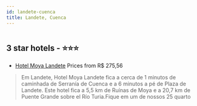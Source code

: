 ```yaml
---
id: landete-cuenca
title: Landete, Cuenca
---
```


<center><img src="https://i.travelapi.com/hotels/28000000/27110000/27101300/27101283/51dbf64f_z.jpg" alt="" /></center>


##  3 star hotels - ⭐️⭐️⭐️

-    [Hotel Moya Landete](https://www.hurb.com/br/aud/https://www.hurb.com/br/hotels/landete/hotel-moya-landete-HT-QARJ?cmp=18055) Prices from R$ 275,56
   > Em Landete, Hotel Moya Landete fica a cerca de 1 minutos de caminhada de Serranía de Cuenca e a 6 minutos a pé de Plaza de Landete.  Este hotel fica a 5,5 km de Ruínas de Moya e a 20,7 km de Puente Grande sobre el Río Turia.Fique em um de nossos 25 quarto
